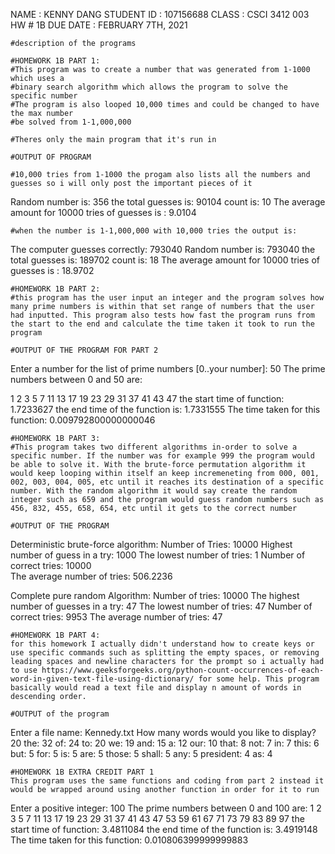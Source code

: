 NAME : KENNY DANG
STUDENT ID : 107156688
CLASS : CSCI 3412 003
HW # 1B
DUE DATE : FEBRUARY 7TH, 2021


    #description of the programs

    #HOMEWORK 1B PART 1:
    #This program was to create a number that was generated from 1-1000 which uses a 
    #binary search algorithm which allows the program to solve the specific number
    #The program is also looped 10,000 times and could be changed to have the max number
    #be solved from 1-1,000,000

    #Theres only the main program that it's run in

    #OUTPUT OF PROGRAM

    #10,000 tries from 1-1000 the progam also lists all the numbers and guesses so i will only post the important pieces of it

Random number is: 356
the total guesses is: 90104
count is: 10
The average amount for 10000 tries of guesses is : 9.0104

    #when the number is 1-1,000,000 with 10,000 tries the output is:

The computer guesses correctly: 793040
Random number is: 793040
the total guesses is: 189702
count is: 18
The average amount for 10000 tries of guesses is : 18.9702

    #HOMEWORK 1B PART 2:
    #this program has the user input an integer and the program solves how many prime numbers is within that set range of numbers that the user had inputted. This program also tests how fast the program runs from the start to the end and calculate the time taken it took to run the program

    #OUTPUT OF THE PROGRAM FOR PART 2

Enter a number for the list of prime numbers [0..your number]: 
50
The prime numbers between 0 and 50 are: 

1
2
3
5
7
11
13
17
19
23
29
31
37
41
43
47
the start time of function: 1.7233627
the end time of the function is: 1.7331555
The time taken for this function: 0.009792800000000046

    #HOMEWORK 1B PART 3:    
    #This program takes two different algorithms in-order to solve a specific number. If the number was for example 999 the program would be able to solve it. With the brute-force permutation algorithm it would keep looping within itself an keep incremeneting from 000, 001, 002, 003, 004, 005, etc until it reaches its destination of a specific number. With the random algorithm it would say create the random integer such as 659 and the program would guess random numbers such as 456, 832, 455, 658, 654, etc until it gets to the correct number

    #OUTPUT OF THE PROGRAM

Deterministic brute-force algorithm: 
Number of Tries: 10000
Highest number of guess in a try: 1000
The lowest number of tries: 1
Number of correct tries: 10000        
The average number of tries: 506.2236 

Complete pure random Algorithm: 
Number of tries: 10000
The highest number of guesses in a try: 47
The lowest number of tries: 47
Number of correct tries: 9953
The average number of tries: 47

    #HOMEWORK 1B PART 4:
    for this homework I actually didn't understand how to create keys or use specific commands such as splitting the empty spaces, or removing leading spaces and newline characters for the prompt so i actually had to use https://www.geeksforgeeks.org/python-count-occurrences-of-each-word-in-given-text-file-using-dictionary/ for some help. This program basically would read a text file and display n amount of words in descending order. 

    #OUTPUT of the program

Enter a file name: Kennedy.txt
How many words would you like to display? 20
 the: 32
 of: 24
 to: 20
 we: 19
 and: 15
 a: 12
 our: 10
 that: 8
 not: 7
 in: 7
 this: 6
 but: 5
 for: 5
 is: 5
 are: 5
 those: 5
 shall: 5
 any: 5
 president: 4
 as: 4

    #HOMEWORK 1B EXTRA CREDIT PART 1
    This program uses the same functions and coding from part 2 instead it would be wrapped around using another function in order for it to run

Enter a positive integer: 100
The prime numbers between 0 and 100 are: 
1
2
3
5
7
11
13
17
19
23
29
31
37
41
43
47
53
59
61
67
71
73
79
83
89
97
the start time of function: 3.4811084
the end time of the function is: 3.4919148
The time taken for this function: 0.010806399999999883
